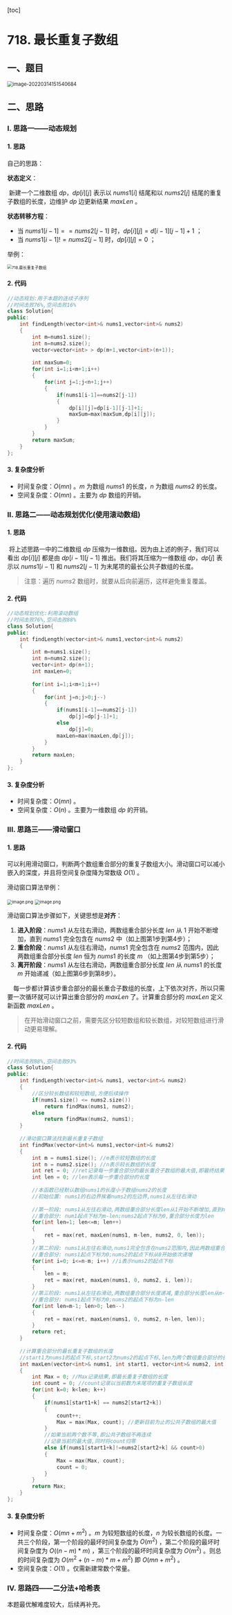 [toc]

# 718. 最长重复子数组

## 一、题目

<img src="C:\Users\hongdou\AppData\Roaming\Typora\typora-user-images\image-20220314151540684.png" alt="image-20220314151540684" style="zoom:80%;" />

## 二、思路

### I. 思路一——动态规划

#### 1. 思路

自己的思路：

**状态定义**：

​	新建一个二维数组 $dp$，$dp[i][j]$ 表示以 $nums1[i]$ 结尾和以 $nums2[j]$ 结尾的重复子数组的长度，边维护 $dp$ 边更新结果 $maxLen$ 。

**状态转移方程**：

* 当 $nums1[i-1]==nums2[j-1]$ 时，$dp[i][j]=d[i-1][j-1]+1$ ；
* 当 $nums1[i-1]!=nums2[j-1]$ 时，$dp[i][j]=0$ ；

举例：

<img src="https://pic.leetcode-cn.com/1631601735-voEoSp-file_1631601735460" alt="718.最长重复子数组" style="zoom:65%;" />

#### 2. 代码

```C++
//动态规划:用于本题的连续子序列 
//时间击败76%,空间击败16% 
class Solution{
public:
	int findLength(vector<int>& nums1,vector<int>& nums2)
	{
		int m=nums1.size();
		int n=nums2.size();
		vector<vector<int> > dp(m+1,vector<int>(n+1));
		
		int maxSum=0;
		for(int i=1;i<m+1;i++)
		{
			for(int j=1;j<n+1;j++)
			{
				if(nums1[i-1]==nums2[j-1])
				{
					dp[i][j]=dp[i-1][j-1]+1;
					maxSum=max(maxSum,dp[i][j]);
				}
			}
		}
		return maxSum;
	}
};
```

#### 3. 复杂度分析

* 时间复杂度：$O(mn)$ 。$m$ 为数组 $nums1$ 的长度，$n$ 为数组 $nums2$ 的长度。
* 空间复杂度：$O(mn)$ 。主要为 $dp$ 数组的开销。

### II. 思路二——动态规划优化(使用滚动数组)

#### 1. 思路

​	将上述思路一中的二维数组 $dp$ 压缩为一维数组。因为由上述的例子，我们可以看出 $dp[i][j]$ 都是由 $dp[i-1][j-1]$ 推出。我们将其压缩为一维数组 $dp$，$dp[j]$ 表示以 $nums1[i-1]$ 和 $nums2[j-1]$ 为末尾项的最长公共子数组的长度。

> 注意：遍历 $nums2$ 数组时，就要从后向前遍历，这样避免重复覆盖。

#### 2. 代码

```C++
//动态规划优化:利用滚动数组 
//时间击败76%,空间击败88% 
class Solution{
public:
	int findLength(vector<int>& nums1,vector<int>& nums2)
	{
		int m=nums1.size();
		int n=nums2.size();
		vector<int> dp(n+1);
		int maxLen=0;
		
		for(int i=1;i<m+1;i++)
		{
			for(int j=n;j>0;j--)
			{
				if(nums1[i-1]==nums2[j-1])
					dp[j]=dp[j-1]+1;
				else
					dp[j]=0;
				maxLen=max(maxLen,dp[j]);
			}
		}
		return maxLen;
	}
};
```

#### 3. 复杂度分析

* 时间复杂度：$O(mn)$ 。
* 空间复杂度：$O(n)$ 。主要为一维数组 $dp$ 的开销。

### III. 思路三——滑动窗口

#### 1. 思路

​	可以利用滑动窗口，判断两个数组重合部分的重复子数组大小。滑动窗口可以减小嵌入的深度，并且将空间复杂度降为常数级 $O(1)$ 。

滑动窗口算法举例：

<img src="https://pic.leetcode-cn.com/ec894c014715804e556a39eba2f8041cbf4e6a822877762dcb9921d051ebc9d3-image.png" alt="image.png" style="zoom:70%;" />

<img src="https://pic.leetcode-cn.com/30e86593320a4064cc376c64845f1d671438969ab4cb87bb34b94db77fca795e-image.png" alt="image.png" style="zoom:70%;" />

滑动窗口算法步骤如下，关键思想是**对齐**：

1. **进入阶段**：$nums1$ 从左往右滑动，两数组重合部分长度 $len$ 从 $1$ 开始不断增加，直到 $nums1$ 完全包含在 $nums2$ 中（如上图第1步到第4步）；
2. **重合阶段**：$nums1$ 从左往右滑动，$nums1$ 完全包含在 $nums2$ 范围内，因此两数组重合部分长度 $len$ 恒为 $nums1$ 的长度 $m$ （如上图第4步到第5步）；
3. **离开阶段**：$nums1$ 从左往右滑动，两数组重合部分长度 $len$ 从 $nums1$ 的长度 $m$ 开始递减（如上图第6步到第8步）。

&emsp;每一步都计算该步重合部分的最长重合子数组的长度，上下依次对齐，所以只需要一次循环就可以计算出重合部分的 $maxLen$ 了。计算重合部分的 $maxLen$ 定义新函数 $maxLen$ 。

> 在开始滑动窗口之前，需要先区分较短数组和较长数组，对较短数组进行滑动更易理解。

#### 2. 代码

```C++
//时间击败88%,空间击败93%
class Solution{
public:
    int findLength(vector<int>& nums1, vector<int>& nums2)
    {
        //区分较长数组和较短数组,方便后续操作
        if(nums1.size() <= nums2.size())
            return findMax(nums1, nums2);
        else
            return findMax(nums2, nums1);
    }
    
    //滑动窗口算法找到最长重复子数组
    int findMax(vector<int>& nums1,vector<int>& nums2)
    {
        int m = nums1.size(); //m表示较短数组的长度
        int n = nums2.size(); //n表示较长数组的长度
        int ret = 0; //ret记录每一步重合部分的最长重合子数组的最大值,即最终结果
        int len = 0; //len表示每一步重合部分的长度
        
        //本函数已经默认数组nums1的长度小于数组nums2的长度
		//初始位置: nums1的右边界挨着nums2的左边界,nums1从左往右滑动
        
        //第一阶段: nums1从左往右滑动,两数组重合部分长度len从1开始不断增加,直到nums1完全包含在nums2中
		//重合部分: num1起点下标为m-len;nums2起点下标为0,重合部分长度为len
        for(int len=1; len<=m; len++)
        {
            ret = max(ret, maxLen(nums1, m-len, nums2, 0, len));
        }
        //第二阶段: nums1从左往右滑动,nums1完全包含在nums2范围内,因此两数组重合部分长度len始终为nums1的长度m
		//重合部分: nums1起点下标为0;nums2的起点下标从0开始依次递增 
        for(int i=0; i<=n-m; i++) //i表示nums2的起点下标
        {
            len = m;
            ret = max(ret, maxLen(nums1, 0, nums2, i, len));
        }
        //第三阶段: nums1从左往右滑动,两数组重合部分长度递减,重合部分长度len从m-1开始递减
		//重合部分: nums1起点下标为0;nums2的起点下标为n-len
        for(int len=m-1; len>0; len--)
        {
            ret = max(ret, maxLen(nums1, 0, nums2, n-len, len));
        }
        return ret;
    }
    
    //计算重合部分的最长重复子数组的长度
    //start1为nums1的起点下标,start2为nums2的起点下标,len为两个数组重合部分的长度
    int maxLen(vector<int>& nums1, int start1, vector<int>& nums2, int start2, int len)
    {
        int Max = 0; //Max记录结果,即最长重复子数组的长度
        int count = 0; //count记录以当前数为末尾项的重复子数组长度
        for(int k=0; k<len; k++)
        {
            if(nums1[start1+k] == nums2[start2+k])
            {
                count++;
                Max = max(Max, count); //更新目前为止的公共子数组的最大值
            }
            //如果当前两个数不等,即公共子数组不再连续
			//记录当前的最大值,同时将count归零
            else if(nums1[start1+k]!=nums2[start2+k] && count>0)
            {
                Max = max(Max, count);
                count = 0;
            }
        }
        return Max;
    }
};
```

#### 3. 复杂度分析

* 时间复杂度：$O(mn+m^2)$ 。$m$ 为较短数组的长度，$n$ 为较长数组的长度。一共三个阶段，第一个阶段的最坏时间复杂度为 $O(m^2)$ ，第二个阶段的最坏时间复杂度为 $O((n-m)*m)$ ，第三个阶段的最坏时间复杂度为 $O(m^2)$ 。则总的时间复杂度为 $O(m^2+(n-m)*m+m^2)$ 即 $O(mn+m^2)$ 。
* 空间复杂度：$O(1)$ 。仅需新建常数个常量。

### IV. 思路四——二分法+哈希表

本题最优解难度较大，后续再补充。







